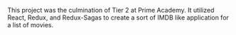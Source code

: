 This project was the culmination of Tier 2 at Prime Academy. It utilized React, Redux, and Redux-Sagas to create a sort of IMDB like application for a list of movies. 
